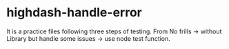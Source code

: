 # highdash-handle-error

It is a practice files following three steps of testing. 
From No frills -> without Library but handle some issues -> use node test function.
